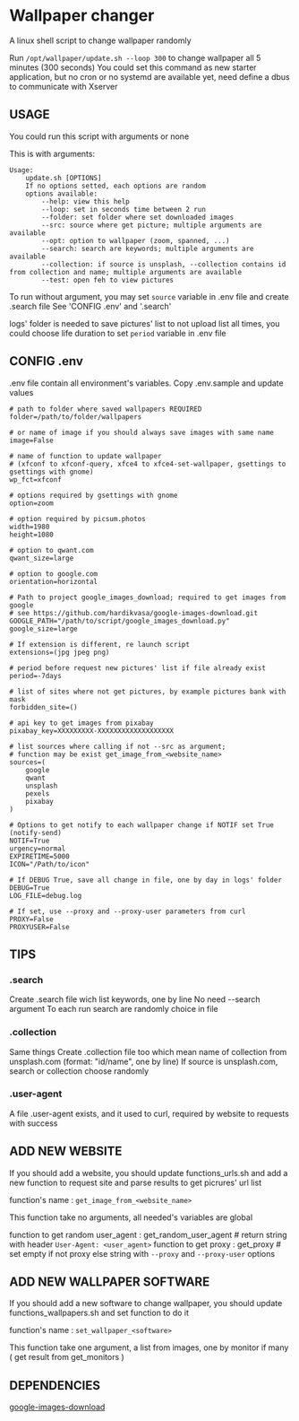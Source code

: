 # Wallpaper changer
A linux shell script to change wallpaper randomly

Run `/opt/wallpaper/update.sh --loop 300` to change wallpaper all 5 minutes (300 seconds)
You could set this command as new starter application, but no cron or no systemd are available yet,
need define a dbus to communicate with Xserver

## USAGE
You could run this script with arguments or none

This is with arguments:
```
Usage: 
    update.sh [OPTIONS]
    If no options setted, each options are random
    options available:
        --help: view this help
        --loop: set in seconds time between 2 run
        --folder: set folder where set downloaded images
        --src: source where get picture; multiple arguments are available
        --opt: option to wallpaper (zoom, spanned, ...)
        --search: search are keywords; multiple arguments are available
        --collection: if source is unsplash, --collection contains id from collection and name; multiple arguments are available
        --test: open feh to view pictures
```

To run without argument, you may set `source` variable in .env file and create .search file
See 'CONFIG .env' and '.search'

logs' folder is needed to save pictures' list to not upload list all times, you could choose life duration
to set `period` variable in .env file


## CONFIG .env

.env file contain all environment's variables. Copy .env.sample and update values
```
# path to folder where saved wallpapers REQUIRED
folder=/path/to/folder/wallpapers

# or name of image if you should always save images with same name
image=False

# name of function to update wallpaper
# (xfconf to xfconf-query, xfce4 to xfce4-set-wallpaper, gsettings to gsettings with gnome)
wp_fct=xfconf

# options required by gsettings with gnome
option=zoom

# option required by picsum.photos
width=1980
height=1080

# option to qwant.com
qwant_size=large

# option to google.com
orientation=horizontal

# Path to project google_images_download; required to get images from google
# see https://github.com/hardikvasa/google-images-download.git
GOOGLE_PATH="/path/to/script/google_images_download.py"
google_size=large

# If extension is different, re launch script
extensions=(jpg jpeg png)

# period before request new pictures' list if file already exist
period=-7days

# list of sites where not get pictures, by example pictures bank with mask
forbidden_site=()

# api key to get images from pixabay
pixabay_key=XXXXXXXXX-XXXXXXXXXXXXXXXXXXX

# list sources where calling if not --src as argument;
# function may be exist get_image_from_<website_name>
sources=(
    google
    qwant
    unsplash
    pexels
    pixabay
)

# Options to get notify to each wallpaper change if NOTIF set True (notify-send)
NOTIF=True
urgency=normal
EXPIRETIME=5000
ICON="/Path/to/icon"

# If DEBUG True, save all change in file, one by day in logs' folder
DEBUG=True
LOG_FILE=debug.log

# If set, use --proxy and --proxy-user parameters from curl
PROXY=False
PROXYUSER=False
```

## TIPS

### .search

Create .search file wich list keywords, one by line
No need --search argument
To each run search are randomly choice in file

### .collection

Same things
Create .collection file too which mean name of collection from unsplash.com (format: "id/name", one by line)
If source is unsplash.com, search or collection choose randomly

### .user-agent

A file .user-agent exists, and it used to curl, required by website to requests with success


## ADD NEW WEBSITE

If you should add a website, you should update functions_urls.sh and add a new function to request site and
parse results to get picrures' url list

function's name : `get_image_from_<website_name>`

This function take no arguments, all needed's variables are global

function to get random user_agent : get_random_user_agent # return string with header `User-Agent: <user_agent>`
function to get proxy : get_proxy # set empty if not proxy else string with `--proxy` and `--proxy-user` options

## ADD NEW WALLPAPER SOFTWARE

If you should add a new software to change wallpaper, you should update functions_wallpapers.sh and set function to do it

function's name : `set_wallpaper_<software>`

This function take one argument, a list from images, one by monitor if many ( get result from get_monitors )

## DEPENDENCIES

[google-images-download](https://github.com/Joeclinton1/google-images-download.git)
